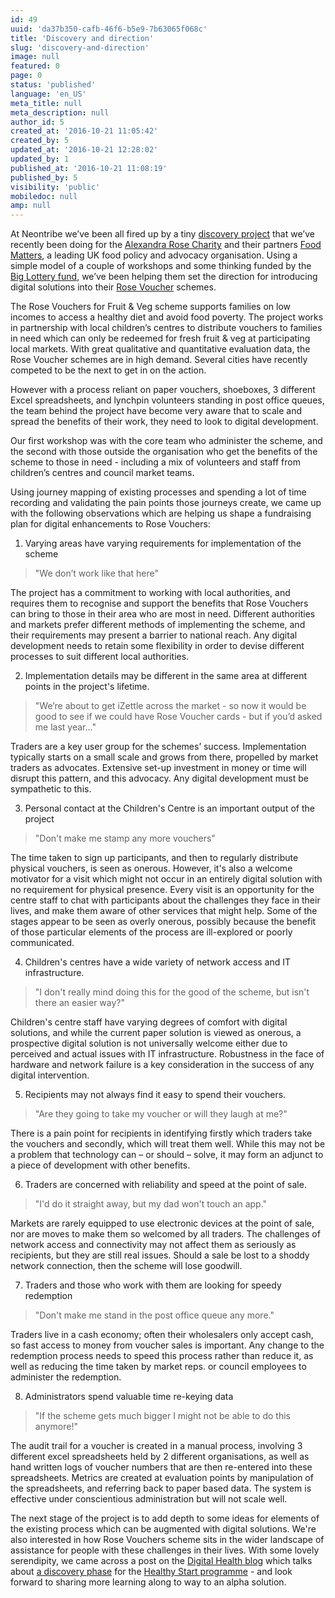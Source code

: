 ```yaml
---
id: 49
uuid: 'da37b350-cafb-46f6-b5e9-7b63065f068c'
title: 'Discovery and direction'
slug: 'discovery-and-direction'
image: null
featured: 0
page: 0
status: 'published'
language: 'en_US'
meta_title: null
meta_description: null
author_id: 5
created_at: '2016-10-21 11:05:42'
created_by: 5
updated_at: '2016-10-21 12:28:02'
updated_by: 1
published_at: '2016-10-21 11:08:19'
published_by: 5
visibility: 'public'
mobiledoc: null
amp: null
---
```


At Neontribe we’ve been all fired up by a tiny [discovery project](https://www.neontribe.co.uk/our-process-discovery/) that we’ve recently been doing for the [Alexandra Rose Charity](http://www.alexandrarose.org.uk/) and their partners [Food Matters](http://www.foodmatters.org/), a leading UK food policy and advocacy organisation. Using a simple model of a couple of workshops and some thinking funded by the [Big Lottery fund](https://www.biglotteryfund.org.uk/), we’ve been helping them set the direction for introducing digital solutions into their [Rose Voucher](http://www.alexandrarose.org.uk/rose-vouchers) schemes.

The Rose Vouchers for Fruit & Veg scheme supports families on low incomes to access a healthy diet and avoid food poverty. The project works in partnership with local children’s centres to distribute vouchers to families in need which can only be redeemed for fresh fruit & veg at participating local markets. With great qualitative and quantitative evaluation data, the Rose Voucher schemes are in high demand. Several cities have recently competed to be the next to get in on the action.

However with a process reliant on paper vouchers, shoeboxes, 3 different Excel spreadsheets, and lynchpin volunteers standing in post office queues, the team behind the project have become very aware that to scale and spread the benefits of their work, they need to look to digital development.

Our first workshop was with the core team who administer the scheme, and the second with those outside the organisation who get the benefits of the scheme to those in need - including a mix of volunteers and staff from children’s centres and council market teams.

Using journey mapping of existing processes and spending a lot of time recording and validating the pain points those journeys create, we came up with the following observations which are helping us shape a fundraising plan for digital enhancements to Rose Vouchers:

1. Varying areas have varying requirements for implementation of the scheme

> "We don’t work like that here"

The project has a commitment to working with local authorities, and requires them to recognise and support the benefits that Rose Vouchers can bring to those in their area who are most in need. Different authorities and markets prefer different methods of implementing the scheme, and their requirements may present a barrier to national reach. Any digital development needs to retain some flexibility in order to devise different processes to suit different local authorities.

2. Implementation details may be different in the same area at different points in the project's lifetime.

> "We’re about to get iZettle across the market - so now it would be good to see if we could have Rose Voucher cards - but if you’d asked me last year…"

Traders are a key user group for the schemes’ success. Implementation typically starts on a small scale and grows from there, propelled by market traders as advocates. Extensive set-up investment in money or time will disrupt this pattern, and this advocacy. Any digital development must be sympathetic to this.

3. Personal contact at the Children's Centre is an important output of the project

> "Don't make me stamp any more vouchers"

The time taken to sign up participants, and then to regularly distribute physical vouchers, is seen as onerous. However, it's also a welcome motivator for a visit which might not occur in an entirely digital solution with no requirement for physical presence. Every visit is an opportunity for the centre staff to chat with participants about the challenges they face in their lives, and make them aware of other services that might help. Some of the stages appear to be seen as overly onerous, possibly because the benefit of those particular elements of the process are ill-explored or poorly communicated.

4. Children's centres have a wide variety of network access and IT infrastructure.

> "I don't really mind doing this for the good of the scheme, but isn't there an easier way?"

Children's centre staff have varying degrees of comfort with digital solutions, and while the current paper solution is viewed as onerous, a prospective digital solution is not universally welcome either due to perceived and actual issues with IT infrastructure. Robustness in the face of hardware and network failure is a key consideration in the success of any digital intervention.

5. Recipients may not always find it easy to spend their vouchers.

> "Are they going to take my voucher or will they laugh at me?"

There is a pain point for recipients in identifying firstly which traders take the vouchers and secondly, which will treat them well. While this may not be a problem that technology can – or should – solve, it may form an adjunct to a piece of development with other benefits.

6. Traders are concerned with reliability and speed at the point of sale.

> "I'd do it straight away, but my dad won't touch an app."

Markets are rarely equipped to use electronic devices at the point of sale, nor are moves to make them so welcomed by all traders. The challenges of network access and connectivity may not affect them as seriously as recipients, but they are still real issues. Should a sale be lost to a shoddy network connection, then the scheme will lose goodwill.

7. Traders and those who work with them are looking for speedy redemption

> "Don't make me stand in the post office queue any more."

Traders live in a cash economy; often their wholesalers only accept cash, so fast access to money from voucher sales is important. Any change to the redemption process needs to speed this process rather than reduce it, as well as reducing the time taken by market reps. or council employees to administer the redemption.

8. Administrators spend valuable time re-keying data

> "If the scheme gets much bigger I might not be able to do this anymore!"

The audit trail for a voucher is created in a manual process, involving 3 different excel spreadsheets held by 2 different organisations, as well as hand written logs of voucher numbers that are then re-entered into these spreadsheets. Metrics are created at evaluation points by manipulation of the spreadsheets, and referring back to paper based data. The system is effective under conscientious administration but will not scale well.

The next stage of the project is to add depth to some ideas for elements of the existing process which can be augmented with digital solutions. We're also interested in how Rose Vouchers scheme sits in the wider landscape of assistance for people with these challenges in their lives. With some lovely serendipity, we came across a post on the [Digital Health blog](https://digitalhealth.blog.gov.uk/) which talks about [a discovery phase](https://digitalhealth.blog.gov.uk/2016/10/14/healthy-start-learned/) for the [Healthy Start programme](https://digitalhealth.blog.gov.uk/2016/07/22/healthy-start-discovery/) - and look forward to sharing more learning along to way to an alpha solution.
